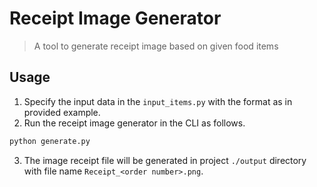 # Receipt Image Generator

> A tool to generate receipt image based on given food items

## Usage

1. Specify the input data in the `input_items.py` with the format as in provided example.
2. Run the receipt image generator in the CLI as follows.

```sh
python generate.py
```

3. The image receipt file will be generated in project `./output` directory with file name `Receipt_<order number>.png`.

